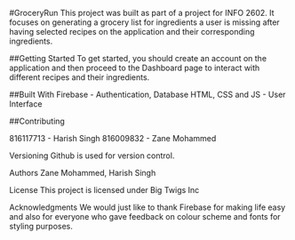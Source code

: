 #GroceryRun
This project was built as part of a project for INFO 2602. It focuses on generating a grocery list for ingredients a user is missing after having selected recipes on the application and their corresponding ingredients.

##Getting Started
To get started, you should create an account on the application and then proceed to the Dashboard page to interact with different recipes and their ingredients.

##Built With 
Firebase - Authentication, Database
HTML, CSS and JS - User Interface

##Contributing

816117713 - Harish Singh
816009832 - Zane Mohammed



Versioning
Github is used for version control.

Authors
Zane Mohammed, Harish Singh

License
This project is licensed under Big Twigs Inc

Acknowledgments
We would just like to thank Firebase for making life easy and also for everyone who gave feedback on colour scheme and fonts for styling purposes.
